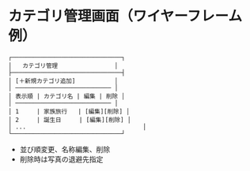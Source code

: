# カテゴリ管理画面（ワイヤーフレーム例）

```
┌───────────────────────────────┐
│   カテゴリ管理                │
├───────────────────────────────┤
│ [＋新規カテゴリ追加]           │
│ ─────────────────────────── │
│ 表示順 | カテゴリ名 | 編集 | 削除 │
│ ─────────────────────────── │
│ 1     | 家族旅行   | [編集][削除] │
│ 2     | 誕生日     | [編集][削除] │
│ ...                                 │
└───────────────────────────────┘
```

- 並び順変更、名称編集、削除
- 削除時は写真の退避先指定
